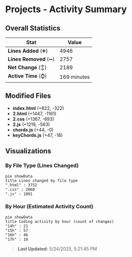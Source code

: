# Projects - Activity Summary 

## Overall Statistics

| Stat                   | Value                                                             |
| ---------------------- | ----------------------------------------------------------------- |
| **Lines Added** (➕)   | 4946                                          |
| **Lines Removed** (➖) | 2757                                        |
| **Net Change** (↕)    | 2189                |
| **Active Time** (⌚)   | 169 minutes |


## Modified Files
- **index.html** (+822, -322)
- **2.html** (+1447, -1161)
- **2.css** (+1367, -693)
- **2.js** (+1219, -563)
- **chords.js** (+44, -0)
- **keyChords.js** (+47, -18)

## Visualizations

### By File Type (Lines Changed)

```mermaid
pie showData
title Lines changed by file type
".html" : 3752
".css" : 2060
".js" : 1891
```

### By Hour (Estimated Activity Count)

```mermaid
pie showData
title Coding activity by hour (count of changes)
"14h" : 21
"15h" : 57
"16h" : 46
"17h" : 10
```


> **Last Updated:** 5/24/2025, 5:21:45 PM